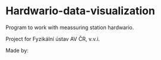 # Hardwario-data-visualization

Program to work with meassuring station hardwario.

Project for Fyzikální ústav AV ČR, v.v.i. 

Made by: 
